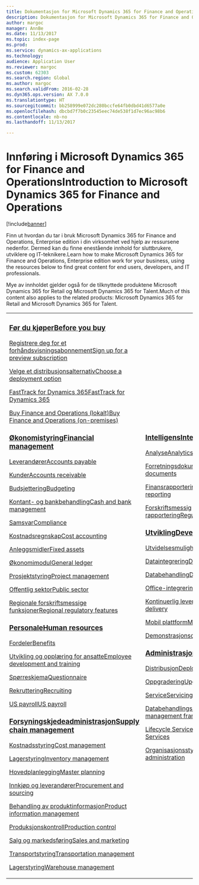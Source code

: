 ```yaml
---
title: Dokumentasjon for Microsoft Dynamics 365 for Finance and Operations, Enterprise edition
description: Dokumentasjon for Microsoft Dynamics 365 for Finance and Operations, Enterprise edition.
author: margoc
manager: AnnBe
ms.date: 11/13/2017
ms.topic: index-page
ms.prod: 
ms.service: dynamics-ax-applications
ms.technology: 
audience: Application User
ms.reviewer: margoc
ms.custom: 62303
ms.search.region: Global
ms.author: margoc
ms.search.validFrom: 2016-02-28
ms.dyn365.ops.version: AX 7.0.0
ms.translationtype: HT
ms.sourcegitcommit: bb258999e072dc280bccfe64fb0dbd41d6577a0e
ms.openlocfilehash: dbcbd7f7b0c23545eec74de538f1d7ec96ac98b6
ms.contentlocale: nb-no
ms.lasthandoff: 11/13/2017

---
```


# <a name="introduction-to-microsoft-dynamics-365-for-finance-and-operations"></a><span data-ttu-id="4680b-103">Innføring i Microsoft Dynamics 365 for Finance and Operations</span><span class="sxs-lookup"><span data-stu-id="4680b-103">Introduction to Microsoft Dynamics 365 for Finance and Operations</span></span>
[!include[banner](includes/banner.md)]

<span data-ttu-id="4680b-104">Finn ut hvordan du tar i bruk Microsoft Dynamics 365 for Finance and Operations, Enterprise edition i din virksomhet ved hjelp av ressursene nedenfor. Dermed kan du finne enestående innhold for sluttbrukere, utviklere og IT-teknikere.</span><span class="sxs-lookup"><span data-stu-id="4680b-104">Learn how to make Microsoft Dynamics 365 for Finance and Operations, Enterprise edition work for your business, using the resources below to find great content for end users, developers, and IT professionals.</span></span> 

<span data-ttu-id="4680b-105">Mye av innholdet gjelder også for de tilknyttede produktene Microsoft Dynamics 365 for Retail og Microsoft Dynamics 365 for Talent.</span><span class="sxs-lookup"><span data-stu-id="4680b-105">Much of this content also applies to the related products: Microsoft Dynamics 365 for Retail and Microsoft Dynamics 365 for Talent.</span></span> 

<table>
<colgroup>
<col width="33%" />
<col width="33%" />
<col width="33%" />
</colgroup>
<tbody>
<tr class="odd">
<td>
<h3><span data-ttu-id="4680b-106"><a href="get-started/before-you-buy.md">Før du kjøper</a></span><span class="sxs-lookup"><span data-stu-id="4680b-106"><a href="get-started/before-you-buy.md">Before you buy</a></span></span></h3>
<p><span data-ttu-id="4680b-107"><a href="../dev-itpro/dev-tools/sign-up-preview-subscription.md">Registrere deg for et forhåndsvisningsabonnement</a></span><span class="sxs-lookup"><span data-stu-id="4680b-107"><a href="../dev-itpro/dev-tools/sign-up-preview-subscription.md">Sign up for a preview subscription</a></span></span></p>
 <p><span data-ttu-id="4680b-108"><a href="../dev-itpro/deployment/choose-deployment-type.md">Velge et distribusjonsalternativ</a></span><span class="sxs-lookup"><span data-stu-id="4680b-108"><a href="../dev-itpro/deployment/choose-deployment-type.md">Choose a deployment option</a></span></span></p>
  <p><span data-ttu-id="4680b-109"><a href="get-started/fasttrack-dynamics-365-overview.md">FastTrack for Dynamics 365</a></span><span class="sxs-lookup"><span data-stu-id="4680b-109"><a href="get-started/fasttrack-dynamics-365-overview.md">FastTrack for Dynamics 365</a></span></span></p>
  <p><span data-ttu-id="4680b-110"><a href="get-started/purchase-on-premises.md">Buy Finance and Operations (lokalt)</a></span><span class="sxs-lookup"><span data-stu-id="4680b-110"><a href="get-started/purchase-on-premises.md">Buy Finance and Operations (on-premises)</a></span></span></p>

<h3><span data-ttu-id="4680b-111"><a href="../financials/index.md">Økonomistyring</a></span><span class="sxs-lookup"><span data-stu-id="4680b-111"><a href="../financials/index.md">Financial management</a></span></span></h3>
<p><span data-ttu-id="4680b-112"><a href="../financials/accounts-payable/accounts-payable.md">Leverandører</a></span><span class="sxs-lookup"><span data-stu-id="4680b-112"><a href="../financials/accounts-payable/accounts-payable.md">Accounts payable</a></span></span></p>
<p><span data-ttu-id="4680b-113"><a href="../financials/accounts-receivable/accounts-receivable.md">Kunder</a></span><span class="sxs-lookup"><span data-stu-id="4680b-113"><a href="../financials/accounts-receivable/accounts-receivable.md">Accounts receivable</a></span></span></p>
<p><span data-ttu-id="4680b-114"><a href="../financials/budgeting/budgeting-overview.md">Budsjettering</a></span><span class="sxs-lookup"><span data-stu-id="4680b-114"><a href="../financials/budgeting/budgeting-overview.md">Budgeting</a></span></span></p>
<p><span data-ttu-id="4680b-115"><a href="../financials/cash-bank-management/cash-bank-management.md">Kontant- og bankbehandling</a></span><span class="sxs-lookup"><span data-stu-id="4680b-115"><a href="../financials/cash-bank-management/cash-bank-management.md">Cash and bank management</a></span></span></p>
<p><span data-ttu-id="4680b-116"><a href="../financials/general-ledger/audit-policy-rules.md">Samsvar</a></span><span class="sxs-lookup"><span data-stu-id="4680b-116"><a href="../financials/general-ledger/audit-policy-rules.md">Compliance</a></span></span></p>
<p><span data-ttu-id="4680b-117"><a href="../financials/cost-accounting/cost-accounting-home-page.md">Kostnadsregnskap</a></span><span class="sxs-lookup"><span data-stu-id="4680b-117"><a href="../financials/cost-accounting/cost-accounting-home-page.md">Cost accounting</a></span></span></p>
<p><span data-ttu-id="4680b-118"><a href="../financials/fixed-assets/fixed-assets.md">Anleggsmidler</a></span><span class="sxs-lookup"><span data-stu-id="4680b-118"><a href="../financials/fixed-assets/fixed-assets.md">Fixed assets</a></span></span></p>
<p><span data-ttu-id="4680b-119"><a href="../financials/general-ledger/general-ledger.md">Økonomimodul</a></span><span class="sxs-lookup"><span data-stu-id="4680b-119"><a href="../financials/general-ledger/general-ledger.md">General ledger</a></span></span></p>
<p><span data-ttu-id="4680b-120"><a href="../financials/project-management/overview-project-management-accounting.md">Prosjektstyring</a></span><span class="sxs-lookup"><span data-stu-id="4680b-120"><a href="../financials/project-management/overview-project-management-accounting.md">Project management</a></span></span></p>
<p><span data-ttu-id="4680b-121"><a href="../financials/public-sector/public-sector-functionality.md">Offentlig sektor</a></span><span class="sxs-lookup"><span data-stu-id="4680b-121"><a href="../financials/public-sector/public-sector-functionality.md">Public sector</a></span></span></p>
<p><span data-ttu-id="4680b-122"><a href="../dev-itpro/lcs-solutions/country-region.md">Regionale forskriftsmessige funksjoner</a></span><span class="sxs-lookup"><span data-stu-id="4680b-122"><a href="../dev-itpro/lcs-solutions/country-region.md">Regional regulatory features</a></span></span></p>

<H3><span data-ttu-id="4680b-123"><a href="hr/hr-landing-page.md">Personale</a></span><span class="sxs-lookup"><span data-stu-id="4680b-123"><a href="hr/hr-landing-page.md">Human resources</a></span></span></h3>
<p><span data-ttu-id="4680b-124"><a href="../talent/manage-benefit-program.md">Fordeler</a></span><span class="sxs-lookup"><span data-stu-id="4680b-124"><a href="../talent/manage-benefit-program.md">Benefits</a></span></span></p>
<p><span data-ttu-id="4680b-125"><a href="../talent/performance-management-overview.md">Utvikling og opplæring for ansatte</a></span><span class="sxs-lookup"><span data-stu-id="4680b-125"><a href="../talent/performance-management-overview.md">Employee development and training</a></span></span></p>
<p><span data-ttu-id="4680b-126"><a href="../talent/questionnaires.md">Spørreskjema</a></span><span class="sxs-lookup"><span data-stu-id="4680b-126"><a href="../talent/questionnaires.md">Questionnaire</a></span></span></p>
<p><span data-ttu-id="4680b-127"><a href="hr/manage-recruiting-process.md">Rekruttering</a></span><span class="sxs-lookup"><span data-stu-id="4680b-127"><a href="hr/manage-recruiting-process.md">Recruiting</a></span></span></p>
<p><span data-ttu-id="4680b-128"><a href="hr/localizations/noam-usa-payroll.md">US payroll</a></span><span class="sxs-lookup"><span data-stu-id="4680b-128"><a href="hr/localizations/noam-usa-payroll.md">US payroll</a></span></span></p>

<h3><span data-ttu-id="4680b-129"><a href="../supply-chain/index.md">Forsyningskjedeadministrasjon</a></span><span class="sxs-lookup"><span data-stu-id="4680b-129"><a href="../supply-chain/index.md">Supply chain management</a></span></span></h3>
<p><span data-ttu-id="4680b-130"><a href="../supply-chain/cost-management/costing-sheets.md">Kostnadsstyring</a></span><span class="sxs-lookup"><span data-stu-id="4680b-130"><a href="../supply-chain/cost-management/costing-sheets.md">Cost management</a></span></span></p>
<p><span data-ttu-id="4680b-131"><a href="../supply-chain/inventory/inventory-home-page.md">Lagerstyring</a></span><span class="sxs-lookup"><span data-stu-id="4680b-131"><a href="../supply-chain/inventory/inventory-home-page.md">Inventory management</a></span></span></p>
<p><span data-ttu-id="4680b-132"><a href="../supply-chain/master-planning/master-plans.md">Hovedplanlegging</a></span><span class="sxs-lookup"><span data-stu-id="4680b-132"><a href="../supply-chain/master-planning/master-plans.md">Master planning</a></span></span></p>
<p><span data-ttu-id="4680b-133"><a href="../supply-chain/procurement/procurement-sourcing-overview.md">Innkjøp og leverandører</a></span><span class="sxs-lookup"><span data-stu-id="4680b-133"><a href="../supply-chain/procurement/procurement-sourcing-overview.md">Procurement and sourcing</a></span></span></p>
<p><span data-ttu-id="4680b-134"><a href="../supply-chain/pim/product-information.md">Behandling av produktinformasjon</a></span><span class="sxs-lookup"><span data-stu-id="4680b-134"><a href="../supply-chain/pim/product-information.md">Product information management</a></span></span></p>
<p><span data-ttu-id="4680b-135"><a href="../supply-chain/production-control/production-process-overview.md">Produksjonskontroll</a></span><span class="sxs-lookup"><span data-stu-id="4680b-135"><a href="../supply-chain/production-control/production-process-overview.md">Production control</a></span></span></p>
<p><span data-ttu-id="4680b-136"><a href="../supply-chain/sales-marketing/overview-sales-marketing.md">Salg og markedsføring</a></span><span class="sxs-lookup"><span data-stu-id="4680b-136"><a href="../supply-chain/sales-marketing/overview-sales-marketing.md">Sales and marketing</a></span></span></p>
<p><span data-ttu-id="4680b-137"><a href="../supply-chain/transportation/transportation-management-overview.md">Transportstyring</a></span><span class="sxs-lookup"><span data-stu-id="4680b-137"><a href="../supply-chain/transportation/transportation-management-overview.md">Transportation management</a></span></span></p>
<p><span data-ttu-id="4680b-138"><a href="../supply-chain/warehousing/warehouse-configuration.md">Lagerstyring</a></span><span class="sxs-lookup"><span data-stu-id="4680b-138"><a href="../supply-chain/warehousing/warehouse-configuration.md">Warehouse management</a></span></span></p>

</td>
<td>
<h3><span data-ttu-id="4680b-139"><a href="../dev-itpro/analytics/bi-reporting-home-page.md">Intelligens</a></span><span class="sxs-lookup"><span data-stu-id="4680b-139"><a href="../dev-itpro/analytics/bi-reporting-home-page.md">Intelligence</a></span></span></h3>
<p><span data-ttu-id="4680b-140"><a href="../dev-itpro/analytics/analytics.md">Analyse</a></span><span class="sxs-lookup"><span data-stu-id="4680b-140"><a href="../dev-itpro/analytics/analytics.md">Analytics</a></span></span></p>
 <p><span data-ttu-id="4680b-141"><a href="../dev-itpro/analytics/document-reporting-services.md">Forretningsdokumenter</a></span><span class="sxs-lookup"><span data-stu-id="4680b-141"><a href="../dev-itpro/analytics/document-reporting-services.md">Business documents</a></span></span></p>
<p><span data-ttu-id="4680b-142"><a href="../dev-itpro/analytics/financial-reporting-intro.md">Finansrapportering</a></span><span class="sxs-lookup"><span data-stu-id="4680b-142"><a href="../dev-itpro/analytics/financial-reporting-intro.md">Financial reporting</a></span></span></p>
<p><span data-ttu-id="4680b-143"><a href="../dev-itpro/analytics/general-electronic-reporting.md">Forskriftsmessig rapportering</a></span><span class="sxs-lookup"><span data-stu-id="4680b-143"><a href="../dev-itpro/analytics/general-electronic-reporting.md">Regulatory reporting</a></span></span></p>



<h3><span data-ttu-id="4680b-144"><a href="../dev-itpro/dev-tools/developer-home-page.md">Utvikling</span><span class="sxs-lookup"><span data-stu-id="4680b-144"><a href="../dev-itpro/dev-tools/developer-home-page.md">Development</span></span></h3>
<p><span data-ttu-id="4680b-145"><a href="../dev-itpro/extensibility/extensibility-home-page.md">Utvidelsesmuligheter</a></span><span class="sxs-lookup"><span data-stu-id="4680b-145"><a href="../dev-itpro/extensibility/extensibility-home-page.md">Extensibility</a></span></span></p>

<p><span data-ttu-id="4680b-146"><a href="../dev-itpro/data-entities/integration-overview.md">Dataintegrering</a></span><span class="sxs-lookup"><span data-stu-id="4680b-146"><a href="../dev-itpro/data-entities/integration-overview.md">Data integration</a></span></span></p>
<p><span data-ttu-id="4680b-147"><a href="../dev-itpro/data-entities/data-entities.md">Databehandling</a></span><span class="sxs-lookup"><span data-stu-id="4680b-147"><a href="../dev-itpro/data-entities/data-entities.md">Data management</a></span></span></p>

<p><span data-ttu-id="4680b-148"><a href="../dev-itpro/office-integration/office-integration.md">Office-integrering</a></span><span class="sxs-lookup"><span data-stu-id="4680b-148"><a href="../dev-itpro/office-integration/office-integration.md">Office integration</a></span></span></p>
<p><span data-ttu-id="4680b-149"><a href="../dev-itpro/dev-tools/continuous-delivery-home-page.md">Kontinuerlig levering</a></span><span class="sxs-lookup"><span data-stu-id="4680b-149"><a href="../dev-itpro/dev-tools/continuous-delivery-home-page.md">Continuous delivery</a></span></span></p>
<p><span data-ttu-id="4680b-150"><a href="../dev-itpro/mobile-apps/platform/mobile-platform-home-page.md">Mobil plattform</a></span><span class="sxs-lookup"><span data-stu-id="4680b-150"><a href="../dev-itpro/mobile-apps/platform/mobile-platform-home-page.md">Mobile platform</a></span></span></p>
<p><span data-ttu-id="4680b-151"><a href="get-started/demo-data.md">Demonstrasjonsdata</a></span><span class="sxs-lookup"><span data-stu-id="4680b-151"><a href="get-started/demo-data.md">Demo data</a></span></span></p>

<h3><span data-ttu-id="4680b-152"><a href="../dev-itpro/sysadmin/system-administration-home-page.md">Administrasjon</span><span class="sxs-lookup"><span data-stu-id="4680b-152"><a href="../dev-itpro/sysadmin/system-administration-home-page.md">Administration</span></span></h3>
<p><span data-ttu-id="4680b-153"><a href="../dev-itpro/deployment/choose-deployment-type.md">Distribusjon</a></span><span class="sxs-lookup"><span data-stu-id="4680b-153"><a href="../dev-itpro/deployment/choose-deployment-type.md">Deployment</a></span></span></p>
<p><span data-ttu-id="4680b-154"><a href="../dev-itpro/migration-upgrade/upgrade-home-page.md">Oppgradering</a></span><span class="sxs-lookup"><span data-stu-id="4680b-154"><a href="../dev-itpro/migration-upgrade/upgrade-home-page.md">Upgrade</a></span></span></p>
<p><span data-ttu-id="4680b-155"><a href="../dev-itpro/dev-tools/continuous-delivery-home-page.md#servicing">Service</a></span><span class="sxs-lookup"><span data-stu-id="4680b-155"><a href="../dev-itpro/dev-tools/continuous-delivery-home-page.md#servicing">Servicing</a></span></span></p>
<p><span data-ttu-id="4680b-156"><a href="../dev-itpro/data-entities/data-entities.md">Databehandlingsrammeverk</a></span><span class="sxs-lookup"><span data-stu-id="4680b-156"><a href="../dev-itpro/data-entities/data-entities.md">Data management framework</a></span></span></p>
<p><span data-ttu-id="4680b-157"><a href="../dev-itpro/lifecycle-services/lcs.md">Lifecycle Services</a></span><span class="sxs-lookup"><span data-stu-id="4680b-157"><a href="../dev-itpro/lifecycle-services/lcs.md">Lifecycle Services</a></span></span></p>
<p><span data-ttu-id="4680b-158"><a href="organization-administration/organization-administration-home-page.md">Organisasjonsstyring</a></span><span class="sxs-lookup"><span data-stu-id="4680b-158"><a href="organization-administration/organization-administration-home-page.md">Organization administration</a></span></span></p>
</td>
<td>
<h3><span data-ttu-id="4680b-159">Relaterte produkter</span><span class="sxs-lookup"><span data-stu-id="4680b-159">Related products</span></span></h3>
<h4><span data-ttu-id="4680b-160"><a href="../talent/index.md">Dynamics 365 for Talent</a></span><span class="sxs-lookup"><span data-stu-id="4680b-160"><a href="../talent/index.md">Dynamics 365 for Talent</a></span></span></h4>
<p><span data-ttu-id="4680b-161"><a href="../talent/manage-benefit-program.md">Fordeler</a></span><span class="sxs-lookup"><span data-stu-id="4680b-161"><a href="../talent/manage-benefit-program.md">Benefits</a></span></span></p>
<p><span data-ttu-id="4680b-162"><a href="../talent/performance-management-overview.md">Utvikling og opplæring for ansatte</a></span><span class="sxs-lookup"><span data-stu-id="4680b-162"><a href="../talent/performance-management-overview.md">Employee development and training</a></span></span></p>
<p><span data-ttu-id="4680b-163"><a href="../talent/questionnaires.md">Spørreskjema</a></span><span class="sxs-lookup"><span data-stu-id="4680b-163"><a href="../talent/questionnaires.md">Questionnaire</a></span></span></p>

<h4><span data-ttu-id="4680b-164"><a href="../retail/index.md">Dynamics 365 for Retail</a></span><span class="sxs-lookup"><span data-stu-id="4680b-164"><a href="../retail/index.md">Dynamics 365 for Retail</a></span></span></h4>
<p><span data-ttu-id="4680b-165"><a href="../retail/call-center-functionality.md">Telefonsenter</span><span class="sxs-lookup"><span data-stu-id="4680b-165"><a href="../retail/call-center-functionality.md">Call center</span></span></p>
<p><span data-ttu-id="4680b-166"><a href="../retail/define-maintain-retail-channels.md">Kanaloppsett og -behandling</span><span class="sxs-lookup"><span data-stu-id="4680b-166"><a href="../retail/define-maintain-retail-channels.md">Channel setup and management</span></span></p>
<p><span data-ttu-id="4680b-167"><a href="../retail/retail-peripherals-overview.md">MPOS og Cloud POS</span><span class="sxs-lookup"><span data-stu-id="4680b-167"><a href="../retail/retail-peripherals-overview.md">MPOS and Cloud POS</span></span></p>
<p><span data-ttu-id="4680b-168"><a href="../retail/dev-itpro/dev-retail-home-page.md">Utvikling og administrasjon av Retail</span><span class="sxs-lookup"><span data-stu-id="4680b-168"><a href="../retail/dev-itpro/dev-retail-home-page.md">Retail developer and administration</span></span></p>

</td>
</tr>

</tbody>
</table>

